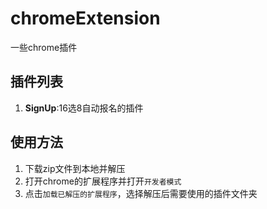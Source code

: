 # chromeExtension
一些chrome插件

## 插件列表
1. **SignUp**:16选8自动报名的插件

## 使用方法
1. 下载zip文件到本地并解压
2. 打开chrome的扩展程序并打开```开发者模式```
3. 点击```加载已解压的扩展程序```，选择解压后需要使用的插件文件夹
